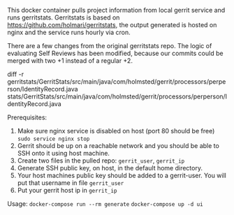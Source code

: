 This docker container pulls project information from local gerrit service and runs gerritstats. Gerritstats is based on https://github.com/holmari/gerritstats, the output generated is hosted on nginx and the service runs hourly via cron.

There are a few changes from the original gerritstats repo. The logic of evaluating Self Reviews has been modified, because our commits could be merged with two +1 instead of a regular +2.

diff -r gerritstats/GerritStats/src/main/java/com/holmsted/gerrit/processors/perperson/IdentityRecord.java stats/GerritStats/src/main/java/com/holmsted/gerrit/processors/perperson/IdentityRecord.java

Prerequisites:

1. Make sure nginx service is disabled on host (port 80 should be free)
`sudo service nginx stop`
2. Gerrit should be up on a reachable network and you should be able to SSH onto it using host machine.
3. Create two files in the pulled repo: `gerrit_user`, `gerrit_ip`
4. Generate SSH public key, on host, in the default home directory.
5. Your host machines public key should be added to a gerrit-user. You will put that username in file `gerrit_user`
6. Put your gerrit host ip in `gerrit_ip` 

Usage:
`docker-compose run --rm generate`
`docker-compose up -d ui`
